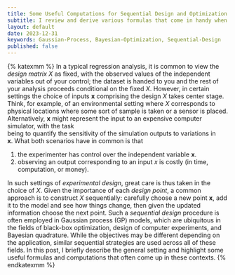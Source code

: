 ```yaml
---
title: Some Useful Computations for Sequential Design and Optimization with Gaussian Processes
subtitle: I review and derive various formulas that come in handy when sequentially adding data to a Gaussian process model.
layout: default
date: 2023-12-31
keywords: Gaussian-Process, Bayesian-Optimization, Sequential-Design
published: false
---
```


{% katexmm %}
In a typical regression analysis, it is common to view the *design matrix*
$X$ as fixed, with the observed values of the independent variables out of your
control; the dataset is handed to you and the rest of your analysis proceeds
conditional on the fixed $X$. However, in certain settings the choice of inputs
$\mathbf{x}$ comprising the design $X$ takes center stage. Think, for example,
of an environmental setting where $X$ corresponds to physical locations where
some sort of sample is taken or a sensor is placed. Alternatively, $\mathbf{x}$
might represent the input to an expensive computer simulator, with the task  
being to quantify the sensitivity of the simulation outputs to variations in  
$\mathbf{x}$. What both scenarios have in common is that
1. the experimenter has control over the independent variable $\mathbf{x}$.
2. observing an output corresponding to an input $x$ is costly (in time,
  computation, or money).

In such settings of *experimental design*, great care is thus taken in the
choice of $X$. Given the importance of each *design point*, a common approach is
to construct $X$ sequentially: carefully choose a new point $\mathbf{x}$, add it
to the model and see how things change, then given the updated information choose
the next point. Such a *sequential design* procedure is often employed in
Gaussian process (GP) models, which are ubiquitous in the fields of
black-box optimization, design of computer experiments, and Bayesian quadrature.
While the objectives may be different depending on the application, similar
sequential strategies are used across all of these fields. In this post, I
briefly describe the general setting and highlight some useful formulas and
computations that often come up in these contexts.
{% endkatexmm %}
